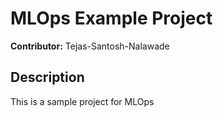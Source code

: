 # MLOps Example Project
**Contributor:** Tejas-Santosh-Nalawade
## Description
This is a sample project for MLOps
